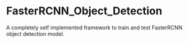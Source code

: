 # FasterRCNN_Object_Detection
A completely self implemented framework to train and test FasterRCNN object detection model.
